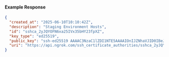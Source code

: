 <!-- Code generated for API Clients. DO NOT EDIT. -->

#### Example Response

```json
{
  "created_at": "2025-06-10T10:10:42Z",
  "description": "Staging Environment Hosts",
  "id": "sshca_2yJQYOFN6xa25IVx35bHY23fpXZ",
  "key_type": "ed25519",
  "public_key": "ssh-ed25519 AAAAC3NzaC1lZDI1NTE5AAAAIOnIJZNhaVJID0IBeJ6UWvShTCEMB9jpWDel2/a3cLII",
  "uri": "https://api.ngrok.com/ssh_certificate_authorities/sshca_2yJQYOFN6xa25IVx35bHY23fpXZ"
}
```
